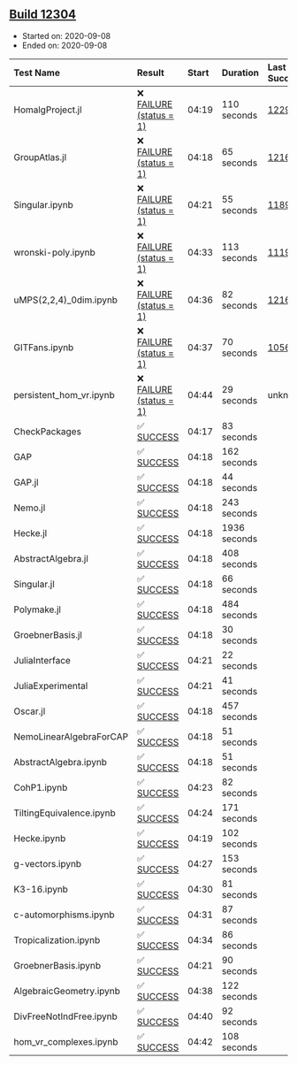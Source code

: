 ## [Build 12304](https://oscarci.mathematik.uni-kl.de/job/oscar/12304/)

* Started on: 2020-09-08
* Ended on: 2020-09-08

| Test Name    | Result | Start | Duration | Last Success | First Failure |
|:-------------|:-------|:------|:---------|:-------------|:--------------|
| HomalgProject.jl | ❌ [FAILURE (status = 1)](https://oscarci.mathematik.uni-kl.de/job/oscar/12304/artifact/logs/build-12304/HomalgProject.jl.log) | 04:19 | 110 seconds | [12292](https://oscarci.mathematik.uni-kl.de/job/oscar/12292/) | [12293](https://oscarci.mathematik.uni-kl.de/job/oscar/12293/) |
| GroupAtlas.jl | ❌ [FAILURE (status = 1)](https://oscarci.mathematik.uni-kl.de/job/oscar/12304/artifact/logs/build-12304/GroupAtlas.jl.log) | 04:18 | 65 seconds | [12167](https://oscarci.mathematik.uni-kl.de/job/oscar/12167/) | [12168](https://oscarci.mathematik.uni-kl.de/job/oscar/12168/) |
| Singular.ipynb | ❌ [FAILURE (status = 1)](https://oscarci.mathematik.uni-kl.de/job/oscar/12304/artifact/logs/build-12304/Singular.ipynb.log) | 04:21 | 55 seconds | [11893](https://oscarci.mathematik.uni-kl.de/job/oscar/11893/) | [11894](https://oscarci.mathematik.uni-kl.de/job/oscar/11894/) |
| wronski-poly.ipynb | ❌ [FAILURE (status = 1)](https://oscarci.mathematik.uni-kl.de/job/oscar/12304/artifact/logs/build-12304/wronski-poly.ipynb.log) | 04:33 | 113 seconds | [11192](https://oscarci.mathematik.uni-kl.de/job/oscar/11192/) | [11193](https://oscarci.mathematik.uni-kl.de/job/oscar/11193/) |
| uMPS(2,2,4)_0dim.ipynb | ❌ [FAILURE (status = 1)](https://oscarci.mathematik.uni-kl.de/job/oscar/12304/artifact/logs/build-12304/uMPS-2-2-4-_0dim.ipynb.log) | 04:36 | 82 seconds | [12167](https://oscarci.mathematik.uni-kl.de/job/oscar/12167/) | [12168](https://oscarci.mathematik.uni-kl.de/job/oscar/12168/) |
| GITFans.ipynb | ❌ [FAILURE (status = 1)](https://oscarci.mathematik.uni-kl.de/job/oscar/12304/artifact/logs/build-12304/GITFans.ipynb.log) | 04:37 | 70 seconds | [10566](https://oscarci.mathematik.uni-kl.de/job/oscar/10566/) | [10567](https://oscarci.mathematik.uni-kl.de/job/oscar/10567/) |
| persistent_hom_vr.ipynb | ❌ [FAILURE (status = 1)](https://oscarci.mathematik.uni-kl.de/job/oscar/12304/artifact/logs/build-12304/persistent_hom_vr.ipynb.log) | 04:44 | 29 seconds | unknown | unknown |
| CheckPackages | ✅ [SUCCESS](https://oscarci.mathematik.uni-kl.de/job/oscar/12304/artifact/logs/build-12304/CheckPackages.log) | 04:17 | 83 seconds |  |  |
| GAP | ✅ [SUCCESS](https://oscarci.mathematik.uni-kl.de/job/oscar/12304/artifact/logs/build-12304/GAP.log) | 04:18 | 162 seconds |  |  |
| GAP.jl | ✅ [SUCCESS](https://oscarci.mathematik.uni-kl.de/job/oscar/12304/artifact/logs/build-12304/GAP.jl.log) | 04:18 | 44 seconds |  |  |
| Nemo.jl | ✅ [SUCCESS](https://oscarci.mathematik.uni-kl.de/job/oscar/12304/artifact/logs/build-12304/Nemo.jl.log) | 04:18 | 243 seconds |  |  |
| Hecke.jl | ✅ [SUCCESS](https://oscarci.mathematik.uni-kl.de/job/oscar/12304/artifact/logs/build-12304/Hecke.jl.log) | 04:18 | 1936 seconds |  |  |
| AbstractAlgebra.jl | ✅ [SUCCESS](https://oscarci.mathematik.uni-kl.de/job/oscar/12304/artifact/logs/build-12304/AbstractAlgebra.jl.log) | 04:18 | 408 seconds |  |  |
| Singular.jl | ✅ [SUCCESS](https://oscarci.mathematik.uni-kl.de/job/oscar/12304/artifact/logs/build-12304/Singular.jl.log) | 04:18 | 66 seconds |  |  |
| Polymake.jl | ✅ [SUCCESS](https://oscarci.mathematik.uni-kl.de/job/oscar/12304/artifact/logs/build-12304/Polymake.jl.log) | 04:18 | 484 seconds |  |  |
| GroebnerBasis.jl | ✅ [SUCCESS](https://oscarci.mathematik.uni-kl.de/job/oscar/12304/artifact/logs/build-12304/GroebnerBasis.jl.log) | 04:18 | 30 seconds |  |  |
| JuliaInterface | ✅ [SUCCESS](https://oscarci.mathematik.uni-kl.de/job/oscar/12304/artifact/logs/build-12304/JuliaInterface.log) | 04:21 | 22 seconds |  |  |
| JuliaExperimental | ✅ [SUCCESS](https://oscarci.mathematik.uni-kl.de/job/oscar/12304/artifact/logs/build-12304/JuliaExperimental.log) | 04:21 | 41 seconds |  |  |
| Oscar.jl | ✅ [SUCCESS](https://oscarci.mathematik.uni-kl.de/job/oscar/12304/artifact/logs/build-12304/Oscar.jl.log) | 04:18 | 457 seconds |  |  |
| NemoLinearAlgebraForCAP | ✅ [SUCCESS](https://oscarci.mathematik.uni-kl.de/job/oscar/12304/artifact/logs/build-12304/NemoLinearAlgebraForCAP.log) | 04:18 | 51 seconds |  |  |
| AbstractAlgebra.ipynb | ✅ [SUCCESS](https://oscarci.mathematik.uni-kl.de/job/oscar/12304/artifact/logs/build-12304/AbstractAlgebra.ipynb.log) | 04:18 | 51 seconds |  |  |
| CohP1.ipynb | ✅ [SUCCESS](https://oscarci.mathematik.uni-kl.de/job/oscar/12304/artifact/logs/build-12304/CohP1.ipynb.log) | 04:23 | 82 seconds |  |  |
| TiltingEquivalence.ipynb | ✅ [SUCCESS](https://oscarci.mathematik.uni-kl.de/job/oscar/12304/artifact/logs/build-12304/TiltingEquivalence.ipynb.log) | 04:24 | 171 seconds |  |  |
| Hecke.ipynb | ✅ [SUCCESS](https://oscarci.mathematik.uni-kl.de/job/oscar/12304/artifact/logs/build-12304/Hecke.ipynb.log) | 04:19 | 102 seconds |  |  |
| g-vectors.ipynb | ✅ [SUCCESS](https://oscarci.mathematik.uni-kl.de/job/oscar/12304/artifact/logs/build-12304/g-vectors.ipynb.log) | 04:27 | 153 seconds |  |  |
| K3-16.ipynb | ✅ [SUCCESS](https://oscarci.mathematik.uni-kl.de/job/oscar/12304/artifact/logs/build-12304/K3-16.ipynb.log) | 04:30 | 81 seconds |  |  |
| c-automorphisms.ipynb | ✅ [SUCCESS](https://oscarci.mathematik.uni-kl.de/job/oscar/12304/artifact/logs/build-12304/c-automorphisms.ipynb.log) | 04:31 | 87 seconds |  |  |
| Tropicalization.ipynb | ✅ [SUCCESS](https://oscarci.mathematik.uni-kl.de/job/oscar/12304/artifact/logs/build-12304/Tropicalization.ipynb.log) | 04:34 | 86 seconds |  |  |
| GroebnerBasis.ipynb | ✅ [SUCCESS](https://oscarci.mathematik.uni-kl.de/job/oscar/12304/artifact/logs/build-12304/GroebnerBasis.ipynb.log) | 04:21 | 90 seconds |  |  |
| AlgebraicGeometry.ipynb | ✅ [SUCCESS](https://oscarci.mathematik.uni-kl.de/job/oscar/12304/artifact/logs/build-12304/AlgebraicGeometry.ipynb.log) | 04:38 | 122 seconds |  |  |
| DivFreeNotIndFree.ipynb | ✅ [SUCCESS](https://oscarci.mathematik.uni-kl.de/job/oscar/12304/artifact/logs/build-12304/DivFreeNotIndFree.ipynb.log) | 04:40 | 92 seconds |  |  |
| hom_vr_complexes.ipynb | ✅ [SUCCESS](https://oscarci.mathematik.uni-kl.de/job/oscar/12304/artifact/logs/build-12304/hom_vr_complexes.ipynb.log) | 04:42 | 108 seconds |  |  |
